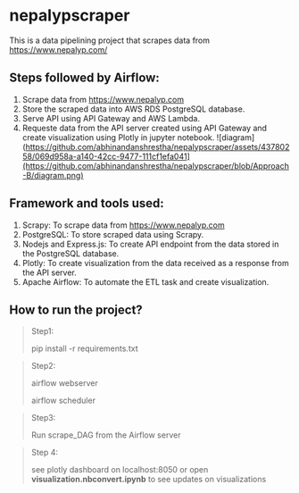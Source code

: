 # nepalypscraper
This is a data pipelining project that scrapes data from https://www.nepalyp.com/

## Steps followed by Airflow:
1. Scrape data from https://www.nepalyp.com
2. Store the scraped data into AWS RDS PostgreSQL database.
3. Serve API using API Gateway and AWS Lambda.
4. Requeste data from the API server created using API Gateway and create visualization using Plotly in jupyter notebook.
![diagram](https://github.com/abhinandanshrestha/nepalypscraper/assets/43780258/069d958a-a140-42cc-9477-111cf1efa041](https://github.com/abhinandanshrestha/nepalypscraper/blob/Approach-B/diagram.png)

## Framework and tools used:
1. Scrapy: To scrape data from https://www.nepalyp.com
2. PostgreSQL: To store scraped data using Scrapy.
3. Nodejs and Express.js: To create API endpoint from the data stored in the PostgreSQL database.
4. Plotly: To create visualization from the data received as a response from the API server.
5. Apache Airflow: To automate the ETL task and create visualization.

## How to run the project?

> Step1:
>
> pip install -r requirements.txt

> Step2:
>
> airflow webserver
>
> airflow scheduler

> Step3:
>
> Run scrape_DAG from the Airflow server

> Step 4:
>
> see plotly dashboard on localhost:8050
> or open **visualization.nbconvert.ipynb** to see updates on visualizations
